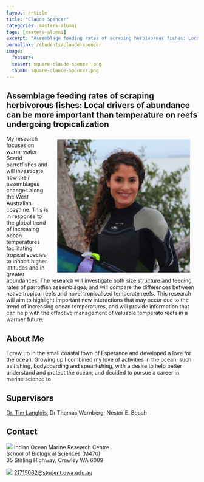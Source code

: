 ```yaml
---
layout: article
title: "Claude Spencer"
categories: masters-alumni
tags: [masters-alumni]
excerpt: "Assemblage feeding rates of scraping herbivorous fishes: Local drivers of abundance can be more important than temperature on reefs undergoing tropicalization (2020)"
permalink: /students/claude-spencer
image:
  feature: 
  teaser: square-claude-spencer.png
  thumb: square-claude-spencer.png
---
```

## Assemblage feeding rates of scraping herbivorous fishes: Local drivers of abundance can be more important than temperature on reefs undergoing tropicalization
<img src='/images/square-andrea-asunsolo-rivera-profile.png' align='right' width="350" hspace="20" vspace="10">

My research focuses on warm-water Scarid parrotfishes and will investigate how their assemblages changes along the West Australian coastline. This is in response to the global trend of increasing ocean temperatures facilitating tropical species to inhabit higher latitudes and in greater abundances. The research will investigate both size structure and feeding rates of parrotfish assemblages, and will compare the differences between native tropical reefs and novel tropicalised temperate reefs. This research will aim to highlight important new interactions that may occur due to the trend of increasing ocean temperatures, and will provide information that can help with the effective management of valuable temperate reefs in a warmer future.  

## About Me
I grew up in the small coastal town of Esperance and developed a love for the ocean. Growing up I combined my love of activities in the ocean, such as fishing, bodyboarding and spearfishing, with a desire to help better understand and protect the ocean, and decided to pursue a career in marine science to  

## Supervisors
[Dr. Tim Langlois](https://uwamegfisheries.github.io/researchers/tim-langlois/ "Tim Langlois"), Dr Thomas Wernberg, Nestor E. Bosch

## Contact
<img src='/images/icons/building-regular.svg' width="15px"> Indian Ocean Marine Research Centre <br>
School of Biological Sciences (M470)<br>
35 Stirling Highway, Crawley WA 6009</p>

<img src='/images/icons/envelope-regular.svg' width="15px"> <a href="mailto:21715062@student.uwa.edu.au"> 21715062@student.uwa.edu.au</a><br>

